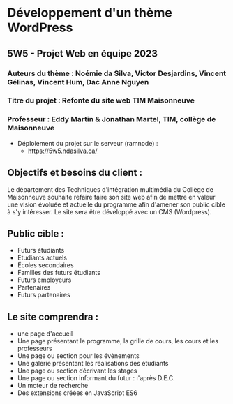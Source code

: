 # Développement d'un thème WordPress 
## 5W5 - Projet Web en équipe 2023
### Auteurs du thème : Noémie da Silva, Victor Desjardins, Vincent Gélinas, Vincent Hum, Dac Anne Nguyen
### Titre du projet : Refonte du site web TIM Maisonneuve
### Professeur : Eddy Martin & Jonathan Martel, TIM, collège de Maisonneuve

- Déploiement du projet sur le serveur (ramnode) :
  - https://5w5.ndasilva.ca/

## Objectifs et besoins du client :
  Le département des Techniques d'intégration multimédia du Collège de Maisonneuve souhaite refaire faire son site web afin de mettre en valeur une vision évoluée et actuelle du programme afin d'amener son public cible à s'y intéresser. Le site sera être développé avec un CMS (Wordpress).

## Public cible :
  - Futurs étudiants
  - Étudiants actuels
  - Écoles secondaires
  - Familles des futurs étudiants
  - Futurs employeurs
  - Partenaires
  - Futurs partenaires

## Le site comprendra :  
  - une page d'accueil
  - Une page présentant le programme, la grille de cours, les cours et les professeurs
  - Une page ou section pour les évènements
  - Une galerie présentant les réalisations des étudiants
  - Une page ou section décrivant les stages
  - Une page ou section informant du futur : l'après D.E.C.
  - Un moteur de recherche
  - Des extensions créées en JavaScript ES6
  


